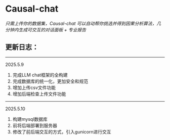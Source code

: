 # Causal-chat
*只需上传你的数据集，Causal-chat 可以自动帮你挑选并得到因果分析算法，几分钟内生成可交互的对话面板 + 专业报告*

## 更新日志：


---
2025.5.9
1. 完成LLM chat框架的全构建
2. 完成数据库的统一化，更加安全和规范
3. 增加上传csv文件功能  
4. 增加后端检查上传文件功能

---
2025.5.10
1. 构建mysql数据库
2. 前将后端部署到服务器
3. 修改了前后端交互的方式，引入gunicorn进行交互
